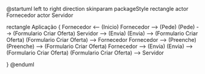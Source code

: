 @startuml
left to right direction
skinparam packageStyle rectangle
actor Fornecedor
actor Servidor

rectangle Aplicação {
  Fornecedor <-- (Inicio)
  Fornecedor --> (Pede)
  (Pede) --> (Formulario Criar Oferta)
  Servidor --> (Envia)
  (Envia) --> (Formulario Criar Oferta)
  (Formulario Criar Oferta) --> Fornecedor
  Fornecedor --> (Preenche)
  (Preenche) --> (Formulario Criar Oferta)
  Fornecedor --> (Envia)
  (Envia) --> (Formulario Criar Oferta)
  (Formulario Criar Oferta) --> Servidor
  
}
@enduml